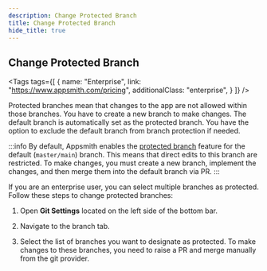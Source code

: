```yaml
---
description: Change Protected Branch
title: Change Protected Branch
hide_title: true
---
```

<!-- vale off -->

<div className="tag-wrapper">

## Change Protected Branch


<Tags
  tags={[
    {
      name: "Enterprise",
      link: "https://www.appsmith.com/pricing",
      additionalClass: "enterprise",
    }
  ]}
/>

</div>


Protected branches mean that changes to the app are not allowed within those branches. You have to create a new branch to make changes. The default branch is automatically set as the protected branch. You have the option to exclude the default branch from branch protection if needed. 


:::info
By default, Appsmith enables the [protected branch](#change-protected-branch) feature for the default (`master/main`) branch. This means that direct edits to this branch are restricted. To make changes, you must create a new branch, implement the changes, and then merge them into the default branch via PR.
:::


If you are an enterprise user, you can select multiple branches as protected. Follow these steps to change protected branches:

1. Open **Git Settings** located on the left side of the bottom bar.

2. Navigate to the branch tab.

3. Select the list of branches you want to designate as protected. To make changes to these branches, you need to raise a PR and merge manually from the git provider.

<ZoomImage
  src="/img/git-branch-protection.png" 
  alt="Branch Protection"
  caption="Branch Protection"
/>

